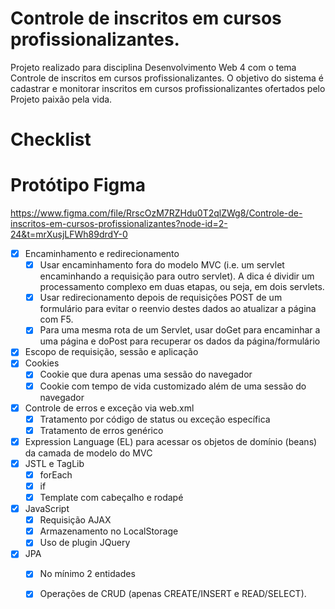 # Controle de inscritos em cursos profissionalizantes.
Projeto realizado para disciplina Desenvolvimento Web 4 com o tema Controle de inscritos em cursos profissionalizantes. O objetivo do sistema é cadastrar e monitorar inscritos em cursos profissionalizantes ofertados pelo Projeto paixão pela vida.

# Checklist

# Protótipo Figma
https://www.figma.com/file/RrscOzM7RZHdu0T2qlZWg8/Controle-de-inscritos-em-cursos-profissionalizantes?node-id=2-24&t=mrXusjLFWh89drdY-0

- [X] Encaminhamento e redirecionamento
    - [X] Usar encaminhamento fora do modelo MVC (i.e. um servlet encaminhando a requisição para outro servlet). A dica é dividir um processamento complexo em duas etapas, ou seja, em dois servlets.
    - [X] Usar redirecionamento depois de requisições POST de um formulário para evitar o reenvio destes dados ao atualizar a página com F5.
    - [X] Para uma mesma rota de um Servlet, usar doGet para encaminhar a uma página e doPost para recuperar os dados da página/formulário
- [X] Escopo de requisição, sessão e aplicação
- [X] Cookies
    - [X] Cookie que dura apenas uma sessão do navegador
    - [X] Cookie com tempo de vida customizado além de uma sessão do navegador
- [X] Controle de erros e exceção via web.xml
    - [X] Tratamento por código de status ou exceção específica
    - [X] Tratamento de erros genérico
- [X] Expression Language (EL) para acessar os objetos de domínio (beans) da camada de modelo do MVC
- [X] JSTL e TagLib
    - [X] forEach
    - [X] if
    - [X] Template com cabeçalho e rodapé
- [x] JavaScript
    - [x] Requisição AJAX
    - [X] Armazenamento no LocalStorage
    - [x] Uso de plugin JQuery
- [X] JPA
    - [X] No mínimo 2 entidades
    - [X] Operações de CRUD (apenas CREATE/INSERT e READ/SELECT).


